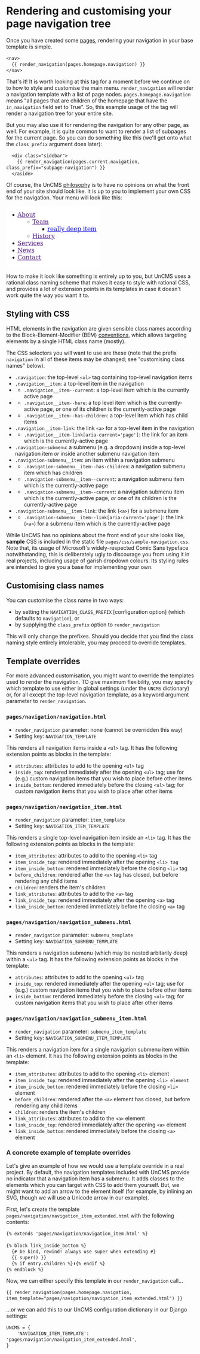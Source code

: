 # Rendering and customising your page navigation tree

Once you have created some [pages](pages-app.md), rendering your navigation in your base template is simple.

```
<nav>
  {{ render_navigation(pages.homepage.navigation) }}
</nav>
```

That's it!
It is worth looking at this tag for a moment before we continue on to how to style and customise the main menu.
`render_navigation` will render a navigation template with a list of page nodes.
`pages.homepage.navigation` means "all pages that are children of the homepage that have the `in_navigation` field set to True".
So, this example usage of the tag will render a navigation tree for your entire site.

But you may also use it for rendering the navigation for any other page, as well.
For example, it is quite common to want to render a list of subpages for the current page.
So you can do something like this (we'll get onto what the `class_prefix` argument does later):

```
  <div class="sidebar">
    {{ render_navigation(pages.current.navigation, class_prefix="subpage-navigation") }}
  </aside>
```

Of course, the UnCMS [philosophy](philosophy.md) is to have no opinions on what the front end of your site should look like.
It is up to you to implement your own CSS for the navigation.
Your menu will look like this:

![Screenshot of an unstyled menu](images/navigation-unstyled.png)

How to make it look like something is entirely up to you,
but UnCMS uses a rational class naming scheme that makes it easy to style with rational CSS,
and provides a lot of extension points in its templates in case it doesn't work quite the way you want it to.

## Styling with CSS

HTML elements in the navigation are given sensible class names according to the Block-Element-Modifier (BEM) [conventions](convention),
which allows targeting elements by a single HTML class name (mostly).

The CSS selectors you will want to use are these
(note that the prefix `navigation` in all of these items may be changed; see
"customising class names" below).

* `.navigation`: the top-level `<ul>` tag containing top-level navigation items
* `.navigation__item`: a top-level item in the navigation
* * `.navigation__item--current`: a top-level item which is the currently active page
* * `.navigation__item--here`: a top level item which is the currently-active page, _or_ one of its children is the currently-active page
* * `.navigation__item--has-children`: a top-level item which has child items
* `.navigation__item-link`: the link `<a>` for a top-level item in the navigation
* *  `.navigation__item-link[aria-current='page']`: the link for an item which is the currently-active page
* `.navigation-submenu`: a submenu (e.g. a dropdown) inside a top-level navigation item _or_ inside another submenu navigation item
* `.navigation-submenu__item`: an item within a navigation submenu
* * `.navigation-submenu__item--has-children`: a navigation submenu item which has children
* * `.navigation-submenu__item--current`: a navigation submenu item which is the currently-active page
* * `.navigation-submenu__item--current`: a navigation submenu item which is the currently-active page, _or_ one of its children is the currently-active page
* `.navigation-submenu__item-link`: the link (`<a>`) for a submenu item
* * `.navigation-submenu__item--link[aria-current='page']`: the link (`<a>`) for a submenu item which is the currently-active page

While UnCMS has no opinions about the front end of your site looks like,
__sample__ CSS is included in the static file `pages/css/sample-navigation.css`.
Note that,
its usage of Microsoft's widely-respected Comic Sans typeface notwithstanding,
this is deliberately ugly to discourage you from using it in real projects,
including usage of garish dropdown colours.
Its styling rules are intended to give you a base for implementing your own.

## Customising class names

You can customise the class name in two ways:

* by setting the `NAVIGATION_CLASS_PREFIX` [configuration option] (which defaults to `navigation`), or
* by supplying the `class_prefix` option to `render_navigation`

This will only change the prefixes.
Should you decide that you find the class naming style entirely intolerable,
you may proceed to override templates.

## Template overrides

For more advanced customisation, you might want to override the templates used to render the navigation.
TO give maximum flexibility, you may specify which template to use either in global settings (under the `UNCMS` dictionary)
or, for all except the top-level navigation template, as a keyword argument parameter to `render_navigation`.

### `pages/navigation/navigation.html`

* `render_navigation` parameter: none (cannot be overridden this way)
* Setting key: `NAVIGATION_TEMPLATE`

This renders all navigation items inside a `<ul>` tag.
It has the following extension points as blocks in the template:

* `attributes`: attributes to add to the opening `<ul>` tag
* `inside_top`: rendered immediately after the opening `<ul>` tag; use for (e.g.) custom navigation items that you wish to place before other items
* `inside_bottom`: rendered immediately before the closing `<ul>` tag; for custom navigation items that you wish to place after other items

### `pages/navigation/navigation_item.html`

* `render_navigation` parameter: `item_template`
* Setting key: `NAVIGATION_ITEM_TEMPLATE`

This renders a single top-level navigation item inside an `<li>` tag.
It has the following extension points as blocks in the template:

* `item_attributes`: attributes to add to the opening `<li>` tag
* `item_inside_top`: rendered immediately after the opening `<li> tag`
* `item_inside_bottom`: rendered immediately before the closing `<li>` tag
* `before_children`: rendered after the `<a>` tag has closed, but before rendering any child items
* `children`: renders the item's children
* `link_attributes`: attributes to add to the `<a>` tag
* `link_inside_top`: rendered immediately after the opening `<a>` tag
* `link_inside_bottom`: rendered immediately before the closing `<a>` tag

### `pages/navigation/navigation_submenu.html`

* `render_navigation` parameter: `submenu_template`
* Setting key: `NAVIGATION_SUBMENU_TEMPLATE`

This renders a navigation submenu (which may be nested arbitarily deep) within a `<ul>` tag.
It has the following extension points as blocks in the template:

* `attributes`: attributes to add to the opening `<ul>` tag
* `inside_top`: rendered immediately after the opening `<ul>` tag; use for (e.g.) custom navigation items that you wish to place before other items
* `inside_bottom`: rendered immediately before the closing `<ul>` tag; for custom navigation items that you wish to place after other items

### `pages/navigation/navigation_submenu_item.html`

* `render_navigation` parameter: `submenu_item_template`
* Setting key: `NAVIGATION_SUBMENU_ITEM_TEMPLATE`

This renders a navigation item for a single navigation submenu item within an `<li>` element.
It has the following extension points as blocks in the template:

* `item_attributes`: attributes to add to the opening `<li>` element
* `item_inside_top`: rendered immediately after the opening `<li> element`
* `item_inside_bottom`: rendered immediately before the closing `<li>` element
* `before_children`: rendered after the `<a>` element has closed, but before rendering any child items
* `children`: renders the item's children
* `link_attributes`: attributes to add to the `<a>` element
* `link_inside_top`: rendered immediately after the opening `<a>` element
* `link_inside_bottom`: rendered immediately before the closing `<a>` element

### A concrete example of template overrides

Let's give an example of how we would use a template override in a real project.
By default, the navigation templates included with UnCMS provide no indicator that a navigation item has a submenu.
It adds classes to the elements which you can target with CSS to add them yourself.
But, we might want to add an arrow to the element itself
(for example, by inlining an SVG, though we will use a Unicode arrow in our example).

First, let's create the template `pages/navigation/navigation_item_extended.html` with the following contents:

```
{% extends 'pages/navigation/navigation_item.html' %}

{% block link_inside_bottom %}
  {# be kind, rewind! always use super when extending #}
  {{ super() }}
  {% if entry.children %}⬇{% endif %}
{% endblock %}
```

Now, we can either specify this template in our `render_navigation` call...

```
{{ render_navigation(pages.homepage.navigation, item_template="pages/navigation/navigation_item_extended.html") }}
```

...or we can add this to our UnCMS configuration dictionary in our Django settings:

```
UNCMS = {
    'NAVIGATION_ITEM_TEMPLATE': 'pages/navigation/navigation_item_extended.html',
}
```
